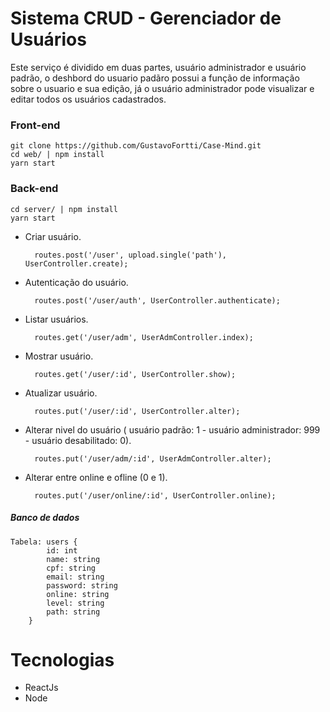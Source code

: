 # Sistema CRUD - Gerenciador de Usuários

Este serviço é dividido em duas partes, usuário administrador e usuário padrão, o deshbord do usuario padãro possui a função de informação sobre o usuario e sua edição, já o usuário administrador pode visualizar e editar todos os usuários cadastrados.

### Front-end

	git clone https://github.com/GustavoFortti/Case-Mind.git
	cd web/ | npm install
	yarn start

### Back-end

	cd server/ | npm install
	yarn start

- Criar usuário.

		routes.post('/user', upload.single('path'), UserController.create);
- Autenticação do usuário.

		routes.post('/user/auth', UserController.authenticate);
- Listar usuários.

		routes.get('/user/adm', UserAdmController.index);
- Mostrar usuário.

		routes.get('/user/:id', UserController.show);
- Atualizar usuário.
	
		routes.put('/user/:id', UserController.alter);
- Alterar nivel do usuário ( usuário padrão: 1 - usuário administrador: 999 - usuário desabilitado: 0).

		routes.put('/user/adm/:id', UserAdmController.alter);
- Alterar entre online e ofline (0 e 1).
	
		routes.put('/user/online/:id', UserController.online);

##### Banco de dados

	Tabela: users {
			id: int
			name: string
			cpf: string
			email: string
			password: string
			online: string
			level: string
			path: string
		}		



# Tecnologias

- ReactJs
- Node
